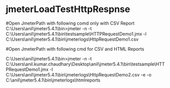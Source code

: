 # jmeterLoadTestHttpRespnse

#Open JmeterPath with following comd only with CSV Report
C:\Users\anil\jmeter5.4.1\bin>jmeter -n -t C:\Users\anil\jmeter5.4.1\bin\testsample\HTTPRequestDemo1.jmx -l C:\Users\anil\jmeter5.4.1\bin\jmeterlogs\HttpRequestDemo1.csv





#Open JmeterPath with following cmd for CSV and HTML Reports


C:\Users\anil\jmeter5.4.1\bin>jmeter -n -t C:\Users\anil.kumar.chaudhary\Desktop\anil\jmeter5.4.1\bin\testsample\HTTPRequestDemo1.jmx -l C:\Users\anil\jmeter5.4.1\bin\jmeterlogs\HttpRequestDemo2.csv -e -o C:\anil\jmeter5.4.1\bin\jmeterlogs\htmlreports
